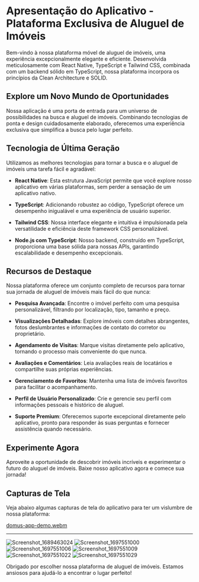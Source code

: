 # Apresentação do Aplicativo - Plataforma Exclusiva de Aluguel de Imóveis

Bem-vindo à nossa plataforma móvel de aluguel de imóveis, uma experiência excepcionalmente elegante e eficiente. Desenvolvida meticulosamente com React Native, TypeScript e Tailwind CSS, combinada com um backend sólido em TypeScript, nossa plataforma incorpora os princípios da Clean Architecture e SOLID.

## Explore um Novo Mundo de Oportunidades

Nossa aplicação é uma porta de entrada para um universo de possibilidades na busca e aluguel de imóveis. Combinando tecnologias de ponta e design cuidadosamente elaborado, oferecemos uma experiência exclusiva que simplifica a busca pelo lugar perfeito.

## Tecnologia de Última Geração

Utilizamos as melhores tecnologias para tornar a busca e o aluguel de imóveis uma tarefa fácil e agradável:

- **React Native**: Esta estrutura JavaScript permite que você explore nosso aplicativo em várias plataformas, sem perder a sensação de um aplicativo nativo.

- **TypeScript**: Adicionando robustez ao código, TypeScript oferece um desempenho inigualável e uma experiência de usuário superior.

- **Tailwind CSS**: Nossa interface elegante e intuitiva é impulsionada pela versatilidade e eficiência deste framework CSS personalizável.

- **Node.js com TypeScript**: Nosso backend, construído em TypeScript, proporciona uma base sólida para nossas APIs, garantindo escalabilidade e desempenho excepcionais.

## Recursos de Destaque

Nossa plataforma oferece um conjunto completo de recursos para tornar sua jornada de aluguel de imóveis mais fácil do que nunca:

- **Pesquisa Avançada**: Encontre o imóvel perfeito com uma pesquisa personalizável, filtrando por localização, tipo, tamanho e preço.

- **Visualizações Detalhadas**: Explore imóveis com detalhes abrangentes, fotos deslumbrantes e informações de contato do corretor ou proprietário.

- **Agendamento de Visitas**: Marque visitas diretamente pelo aplicativo, tornando o processo mais conveniente do que nunca.

- **Avaliações e Comentários**: Leia avaliações reais de locatários e compartilhe suas próprias experiências.

- **Gerenciamento de Favoritos**: Mantenha uma lista de imóveis favoritos para facilitar o acompanhamento.

- **Perfil de Usuário Personalizado**: Crie e gerencie seu perfil com informações pessoais e histórico de aluguel.

- **Suporte Premium**: Oferecemos suporte excepcional diretamente pelo aplicativo, pronto para responder às suas perguntas e fornecer assistência quando necessário.

## Experimente Agora

Aproveite a oportunidade de descobrir imóveis incríveis e experimentar o futuro do aluguel de imóveis. Baixe nosso aplicativo agora e comece sua jornada!

## Capturas de Tela

Veja abaixo algumas capturas de tela do aplicativo para ter um vislumbre de nossa plataforma:

[domus-app-demo.webm](https://github.com/Sjhns/Domus/assets/108435026/a00be456-1e7e-4993-8091-5f2e37423c57)

------------

![Screenshot_1689463024](https://github.com/Sjhns/Domus/assets/108435026/eed7e318-3c52-4322-944a-ea9299981e35)
![Screenshot_1697551000](https://github.com/Sjhns/Domus/assets/108435026/bd241516-be5a-4cb8-85cf-7b20738f524e)
![Screenshot_1697551006](https://github.com/Sjhns/Domus/assets/108435026/40ee4abd-0bc6-4d24-ab78-642b0519de17)
![Screenshot_1697551009](https://github.com/Sjhns/Domus/assets/108435026/34467b83-f365-4a17-9330-a1af4d3b3988)
![Screenshot_1697551022](https://github.com/Sjhns/Domus/assets/108435026/420ed163-cde3-425c-9941-b359820904ac)
![Screenshot_1697551029](https://github.com/Sjhns/Domus/assets/108435026/dbe012db-b45a-47cb-82aa-80e49d63deaf)

Obrigado por escolher nossa plataforma de aluguel de imóveis. Estamos ansiosos para ajudá-lo a encontrar o lugar perfeito!
